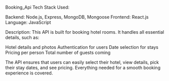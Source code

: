 Booking_Api
Tech Stack Used:

Backend: Node.js, Express, MongoDB, Mongoose
Frontend: React.js
Language: JavaScript

Description:
This API is built for booking hotel rooms. It handles all essential details, such as:

Hotel details and photos
Authentication for users
Date selection for stays
Pricing per person
Total number of guests coming

The API ensures that users can easily select their hotel, view details, pick their stay dates, and see pricing. Everything needed for a smooth booking experience is covered.
